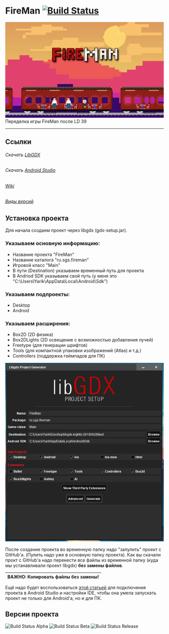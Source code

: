 # FireMan [![Build Status](https://img.shields.io/badge/Version-20190706-red.svg)](#FireMan)

![FireMan Logo](https://github.com/YarikBur/FireMan/blob/master/img/FireMan.png)
Переделка игры FireMan после LD 39

<hr>

## Ссылки

###### Скачать [LibGDX](https://libgdx.badlogicgames.com/ci/nightlies/libgdx-nightly-20190628.zip)
###### Скачать [Android Studio](https://developer.android.com/studio)
###### [Wiki](https://github.com/YarikBur/FireMan/wiki)
###### [Виды версий](#версии-проекта)

## Установка проекта

Для начала создаем проект через libgdx (gdx-setup.jar). 

### Указываем основную информацию:
  -  Название проекта "FireMan"
  -  Название каталога "ru.sgs.fireman"
  -  Игровой класс "Main"
  -  В пути (Destination) указываем временный путь для проекта
  -  В Andriod SDK указываем свой путь (у меня это "C:\Users\Yarik\AppData\Local\Android\Sdk")

### Указываем подпроекты:
  -  Desktop
  -  Android

### Указываем расширения:
  -  Box2D (2D физика)
  -  Box2DLights (2D освещение с возможностью добавления лучей)
  -  Freetype (для генерации шрифтов)
  -  Tools (для компактной упаковки изображений (Atlas) и т.д.)
  -  Controllers (поддержка геймпадов для ПК)

![LibGDX Project setup](https://github.com/YarikBur/FireMan/blob/master/img/LibGDX%20Project%20setup.PNG)

После создание проекта во временную папку надо "запулить" проект с GitHub'a. (Пулить надо уже в основную папку проекта). Как вы скачали прокт с GitHub'a надо перенести все файлы из временной папку (куда мы устанавливали проект libgdx) **без замены файлов**.

| **ВАЖНО**: Копировать файлы без замены! |
| --- |

Ещё надо будет воспользоваться [этой статьей](http://developer.alexanderklimov.ru/android/games/libgdx/setup.php) для подключения проекта в Android Studio и настройки IDE, чтобы она умела запускать проект не только для Android'a, но и для ПК.

## Версии проекта
![Build Status Alpha](https://img.shields.io/badge/build-alpha-red.svg)
![Build Status Beta](https://img.shields.io/badge/build-beta-orange.svg)
![Build Status Release](https://img.shields.io/badge/build-release-green.svg)
